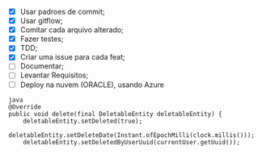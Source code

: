 - [x] Usar padroes de commit;
- [x] Usar gitflow;
- [x] Comitar cada arquivo alterado;
- [x] Fazer testes;
- [x] TDD;
- [x] Criar uma issue para cada feat;
- [ ] Documentar;
- [ ] Levantar Requisitos;
- [ ] Deploy na nuvem (ORACLE), usando Azure
``` 
java
@Override
public void delete(final DeletableEntity deletableEntity) {
    deletableEntity.setDeleted(true);
    deletableEntity.setDeleteDate(Instant.ofEpochMilli(clock.millis()));
    deletableEntity.setDeletedByUserUuid(currentUser.getUuid());

```
